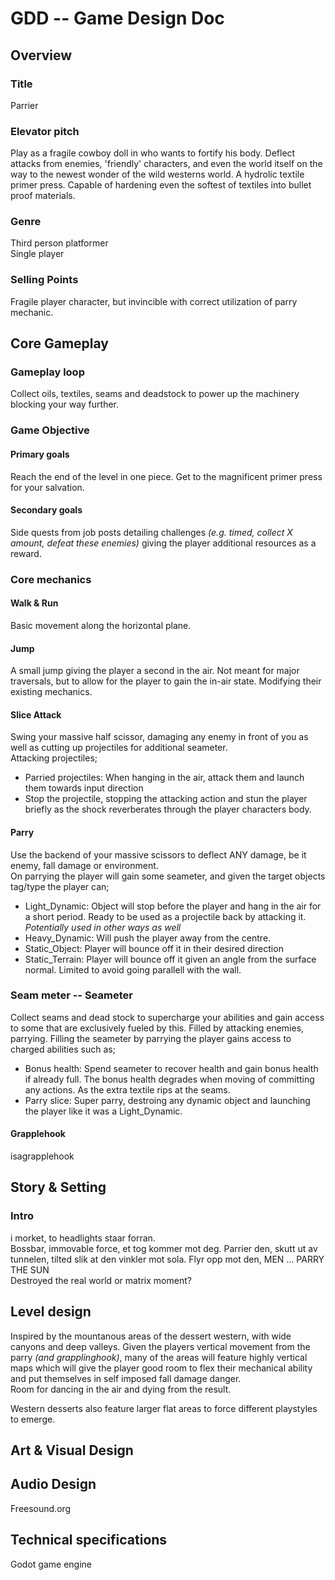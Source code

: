 # GDD -- Game Design Doc

## Overview

### Title
Parrier

### Elevator pitch
Play as a fragile cowboy doll in who wants to fortify his body. Deflect attacks from enemies, 'friendly' characters, and even the world itself on the way to the newest wonder of the wild westerns world. A hydrolic textile primer press. Capable of hardening even the softest of textiles into bullet proof materials. 
 
### Genre
Third person platformer \
Single player

### Selling Points
Fragile player character, but invincible with correct utilization of parry mechanic.  


## Core Gameplay

### Gameplay loop
Collect oils, textiles, seams and deadstock to power up the machinery blocking your way further. 

### Game Objective
#### Primary goals
Reach the end of the level in one piece. Get to the magnificent primer press for your salvation.
#### Secondary goals
Side quests from job posts detailing challenges _(e.g. timed, collect X amount, defeat these enemies)_ giving the player additional resources as a reward.

### Core mechanics
#### Walk & Run
Basic movement along the horizontal plane. 

#### Jump
A small jump giving the player a second in the air. Not meant for major traversals, but to allow for the player to gain the in-air state. Modifying their existing mechanics. 

#### Slice Attack
Swing your massive half scissor, damaging any enemy in front of you as well as cutting up projectiles for additional seameter. \
Attacking projectiles;
- Parried projectiles: When hanging in the air, attack them and launch them towards input direction
- Stop the projectile, stopping the attacking action and stun the player briefly as the shock reverberates through the player characters body.

#### Parry
Use the backend of your massive scissors to deflect ANY damage, be it enemy, fall damage or environment. \
On parrying the player will gain some seameter, and given the target objects tag/type the player can;
- Light_Dynamic: Object will stop before the player and hang in the air for a short period. Ready to be used as a projectile back by attacking it. _Potentially used in other ways as well_
- Heavy_Dynamic: Will push the player away from the centre. 
- Static_Object: Player will bounce off it in their desired direction
- Static_Terrain: Player will bounce off it given an angle from the surface normal. Limited to avoid going parallell with the wall. 


### Seam meter -- Seameter
Collect seams and dead stock to supercharge your abilities and gain access to some that are exclusively fueled by this. Filled by attacking enemies, parrying. 
Filling the seameter by parrying the player gains access to charged abilities such as;
- Bonus health: Spend seameter to recover health and gain bonus health if already full. The bonus health degrades when moving of committing any actions. As the extra textile rips at the seams. 
- Parry slice: Super parry, destroing any dynamic object and launching the player like it was a Light_Dynamic.

#### Grapplehook
isagrapplehook

## Story & Setting
### Intro
i morket, to headlights staar forran. \
Bossbar, immovable force, et tog kommer mot deg. Parrier den, skutt ut av tunnelen, tilted slik at den vinkler mot sola. Flyr opp mot den, MEN ... PARRY THE SUN \
Destroyed the real world or matrix moment? 


## Level design
Inspired by the mountanous areas of the dessert western, with wide canyons and deep valleys. Given the players vertical movement from the parry _(and grapplinghook)_, many of the areas will feature highly vertical maps which will give the player good room to flex their mechanical ability and put themselves in self imposed fall damage danger. \
Room for dancing in the air and dying from the result. 

Western desserts also feature larger flat areas to force different playstyles to emerge. 

## Art & Visual Design

## Audio Design
Freesound.org

## Technical specifications
Godot game engine

